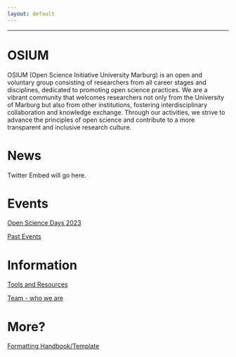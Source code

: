 ```yaml
---
layout: default
---
```


---

# OSIUM
OSIUM (Open Science Initiative University Marburg) is an open and voluntary group consisting of researchers from all career stages and disciplines, dedicated to promoting open science practices. We are a vibrant community that welcomes researchers not only from the University of Marburg but also from other institutions, fostering interdisciplinary collaboration and knowledge exchange. Through our activities, we strive to advance the principles of open science and contribute to a more transparent and inclusive research culture.

# News
Twitter Embed will go here.

# Events
[Open Science Days 2023](./open-science-days-2023.md)

[Past Events](./past-events.md)

# Information
[Tools and Resources](./tools-and-resources.md)

[Team - who we are](./team.md)

# More?
[Formatting Handbook/Template](./formatting-handbook.md)
